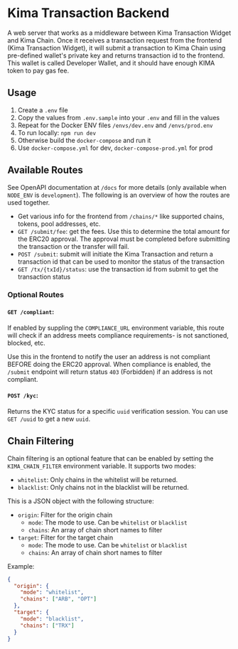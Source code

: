 # Kima Transaction Backend

A web server that works as a middleware between Kima Transaction Widget and Kima Chain.
Once it receives a transaction request from the frontend (Kima Transaction Widget), it will submit a transaction to Kima Chain using pre-defined wallet's private key and returns transaction id to the frontend.
This wallet is called Developer Wallet, and it should have enough KIMA token to pay gas fee.

## Usage

1. Create a `.env` file
2. Copy the values from `.env.sample` into your `.env` and fill in the values
3. Repeat for the Docker ENV files `/envs/dev.env` and `/envs/prod.env`
4. To run locally: `npm run dev`
5. Otherwise build the `docker-compose` and run it
6. Use `docker-compose.yml` for dev, `docker-compose-prod.yml` for prod

## Available Routes

See OpenAPI documentation at `/docs` for more details (only available when `NODE_ENV` is `development`). The following is an overview of how the routes are used together.

- Get various info for the frontend from `/chains/*` like supported chains, tokens, pool addresses, etc.
- `GET /submit/fee`: get the fees. Use this to determine the total amount for the ERC20 approval. The approval must be completed before submitting the transaction or the transfer will fail.
- `POST /submit`: submit will initiate the Kima Transaction and return a transaction id that can be used to monitor the status of the transaction
- `GET /tx/{txId}/status`: use the transaction id from submit to get the transaction status

### Optional Routes

#### `GET /compliant`:

If enabled by suppling the `COMPLIANCE_URL` environment variable, this route will check if an address meets compliance requirements- is not sanctioned, blocked, etc.

Use this in the frontend to notify the user an address is not compliant BEFORE doing the ERC20 approval. When compliance is enabled, the `/submit` endpoint will return status `403` (Forbidden) if an address is not compliant.

#### `POST /kyc`:

Returns the KYC status for a specific `uuid` verification session. You can use `GET /uuid` to get a new `uuid`.

## Chain Filtering

Chain filtering is an optional feature that can be enabled by setting the `KIMA_CHAIN_FILTER` environment variable. It supports two modes:

- `whitelist`: Only chains in the whitelist will be returned.
- `blacklist`: Only chains not in the blacklist will be returned.

This is a JSON object with the following structure:

- `origin`: Filter for the origin chain
  - `mode`: The mode to use. Can be `whitelist` or `blacklist`
  - `chains`: An array of chain short names to filter
- `target`: Filter for the target chain
  - `mode`: The mode to use. Can be `whitelist` or `blacklist`
  - `chains`: An array of chain short names to filter

Example:

```json
{
  "origin": {
    "mode": "whitelist",
    "chains": ["ARB", "OPT"]
  },
  "target": {
    "mode": "blacklist",
    "chains": ["TRX"]
  }
}
